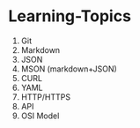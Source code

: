 # Learning-Topics

1. Git
2. Markdown
3. JSON
4. MSON (markdown+JSON)
5. CURL
6. YAML
7. HTTP/HTTPS
8. API
9. OSI Model
